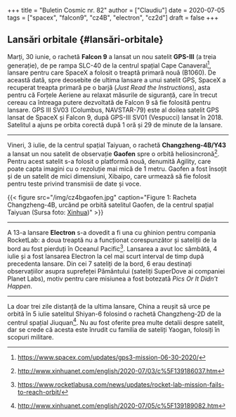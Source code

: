 +++
title = "Buletin Cosmic nr. 82"
author = ["Claudiu"]
date = 2020-07-05
tags = ["spacex", "falcon9", "cz4B", "electron", "cz2d"]
draft = false
+++

## Lansări orbitale {#lansări-orbitale}

Marți, 30 iunie, o rachetă **Falcon 9** a lansat un nou satelit **GPS-III** (a treia generație), de pe rampa SLC-40 de la centrul spațial Cape Canaveral[^fn:1], lansare pentru care SpaceX a folosit o treaptă primară nouă (B1060). De această dată, spre deosebite de ultima lansare a unui satelit GPS, SpaceX a recuperat treapta primară pe o barjă (_Just Read the Instructions_), asta pentru că Forțele Aeriene au relaxat măsurile de siguranță, care în trecut cereau ca întreaga putere dezvoltată de Falcon 9 să fie folosită pentru lansare. GPS III SV03 (Columbus, NAVSTAR-79) este al doilea satelit GPS lansat de SpaceX și Falcon 9, după GPS-III SV01 (Vespucci) lansat în 2018. Satelitul a ajuns pe orbita corectă după 1 oră și 29 de minute de la lansare.

---

Vineri, 3 iulie, de la centrul spațial Taiyuan, o rachetă **Changzheng-4B/Y43** a lansat un nou satelit de observație **Gaofen** spre o orbită heliosincronă[^fn:2]. Pentru acest satelit s-a folosit o platformă nouă, denumită Agility, care poate capta imagini cu o rezoluție mai mică de 1 metru. Gaofen a fost însoțit și de un satelit de mici dimensiuni, Xibaipo, care urmează să fie folosit pentru teste privind transmisii de date și voce.

{{< figure src="/img/cz4bgaofen.jpg" caption="Figure 1: Racheta Changzheng-4B, urcând pe orbită satelitul Gaofen, de la centrul spațial Taiyuan (Sursa foto: [Xinhua](http://www.xinhuanet.com/english/2020-07/03/c%5F139186037.htm))" >}}

---

A 13-a lansare **Electron** s-a dovedit a fi una cu ghinion pentru compania RocketLab: a doua treaptă nu a funcționat corespunzător și sateliții de la bord au fost pierduți în Oceanul Pacific[^fn:3]. Lansarea a avut loc sâmbătă, 4 iulie și a fost lansarea Electron la cel mai scurt interval de timp după precedenta lansare. Din cei 7 sateliți de la bord, 6 erau destinați observațiilor asupra suprefeței Pământului (sateliți SuperDove ai companiei Planet Labs), motiv pentru care misiunea a fost botezată _Pics Or It Didn’t Happen_.

---

La doar trei zile distanță de la ultima lansare, China a reușit să urce pe orbită în 5 iulie satelitul Shiyan-6 folosind o rachetă Changzheng-2D de la centrul spațial Jiuquan[^fn:4]. Nu au fost oferite prea multe detalii despre satelit, dar se crede că acesta este înrudit cu familia de sateliți Yaogan, folosiți în scopuri militare.

[^fn:1]: <https://www.spacex.com/updates/gps3-mission-06-30-2020/>
[^fn:2]: <http://www.xinhuanet.com/english/2020-07/03/c%5F139186037.htm>
[^fn:3]: <https://www.rocketlabusa.com/news/updates/rocket-lab-mission-fails-to-reach-orbit/>
[^fn:4]: <http://www.xinhuanet.com/english/2020-07/05/c%5F139189082.htm>